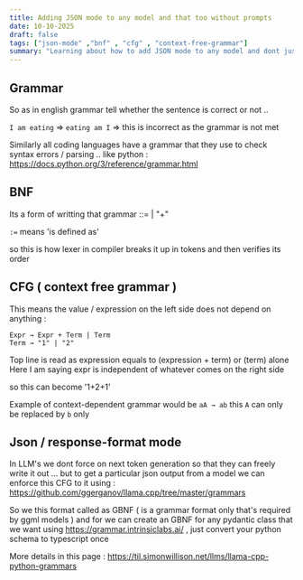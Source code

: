 ```yaml
--- 
title: Adding JSON mode to any model and that too without prompts  
date: 10-10-2025
draft: false
tags: ["json-mode" ,"bnf" , "cfg" , "context-free-grammar"]
summary: "Learning about how to add JSON mode to any model and dont just solely on prompts"
--- 
```


## Grammar 
So as in english grammar tell whether the sentence is correct or not ..  

`I am eating` => <subject> <conj> <verb>
`eating am I` => this is incorrect as the grammar is not met 

Similarly all coding languages have a grammar that they use to check syntax errors / parsing .. 
like python : https://docs.python.org/3/reference/grammar.html 


## BNF 
Its a form of writting that grammar
<expr> ::= <term> | <expr> "+" <term>

`:=` means 'is defined as'  

so this is how lexer in compiler breaks it up in tokens and then verifies its order



## CFG ( context free grammar )
This means the value / expression on the left side does not depend on anything : 

```
Expr → Expr + Term | Term
Term → "1" | "2"
```

Top line is read as expression equals to (expression + term) or (term) alone 
Here I am saying expr is independent of whatever comes on the right side 

so this can become '1+2+1' 

Example of context-dependent grammar would be `aA → ab` this `A` can only be replaced by `b` only 

## Json / response-format mode

In LLM's we dont force on next token generation so that they can freely write it out ... but to get a particular json output from a model we can enforce this CFG to it using : https://github.com/ggerganov/llama.cpp/tree/master/grammars

So we this format called as GBNF ( is a grammar format only that's required by ggml models ) and for we can create an GBNF for any pydantic class that we want using https://grammar.intrinsiclabs.ai/ , just convert your python schema to typescript once  

More details in this page : https://til.simonwillison.net/llms/llama-cpp-python-grammars




